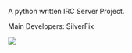A python written IRC Server Project.

Main Developers:
	SilverFix

![](http://i.imgur.com/cFgCsIg.png)
